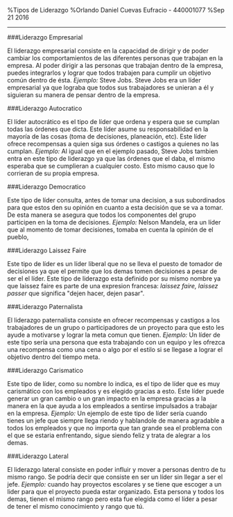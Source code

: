 %Tipos de Liderazgo
%Orlando Daniel Cuevas Eufracio - 440001077
%Sep 21 2016

- - -

###Liderazgo Empresarial

El liderazgo empresarial consiste en la capacidad de dirigir y de poder cambiar los comportamientos de las diferentes personas que trabajan en la empresa. Al poder dirigir a las personas que trabajan dentro de la empresa, puedes integrarlos y lograr que todos trabajen para cumplir un objetivo común dentro de ésta. _Ejemplo:_ Steve Jobs. Steve Jobs era un líder empresarial ya que lograba que todos sus trabajadores se unieran a él y siguieran su manera de pensar dentro de la empresa.


###Liderazgo Autocratico

El líder autocrático es el tipo de líder que ordena y espera que se cumplan todas las órdenes que dicta. Este líder asume su responsabilidad en la mayoría de las cosas (toma de decisiones, planeación, etc). Este líder ofrece recompensas a quien siga sus órdenes o castigos a quienes no las cumplan. _Ejemplo:_ Al igual que en el ejemplo pasado, Steve Jobs tambien entra en este tipo de liderazgo ya que las órdenes que el daba, el mismo esperaba que se cumplieran a cualquier costo. Esto
mismo causo que lo corrieran de su propia empresa.


###Liderazgo Democratico

Este tipo de líder consulta, antes de tomar una decision, a sus subordinados para que estos den su opinión en cuanto a esta decisión que se va a tomar. De esta manera se asegura que todos los componentes del grupo participen en la toma de decisiones. _Ejemplo:_ Nelson Mandela, era un líder que al momento de tomar decisiones, tomaba en cuenta la opinión de el pueblo,


###Liderazgo Laissez Faire

Este tipo de líder es un líder liberal que no se lleva el puesto de tomador de decisiones ya que el permite que los demas tomen decisiones a pesar de ser el el líder. Este tipo de liderazgo esta definido por su mismo nombre ya que laissez faire es parte de una expresion francesa: _laissez faire, laissez passer_ que significa "dejen hacer, dejen pasar".


###Liderazgo Paternalista

El liderazgo paternalista consiste en ofrecer recompensas y castigos a los trabajadores de un grupo o participadores de un proyecto para que esto les ayude a motivarse y lograr la meta comun que tienen. _Ejemplo:_ Un líder de este tipo sería una persona que esta trabajando con un equipo y les ofrezca una recompensa como una cena o algo por el estilo si se llegase a lograr el objetivo dentro del tiempo meta.


###Liderazgo Carismatico

Este tipo de líder, como su nombre lo indica, es el tipo de líder que es muy carismático con los empleados y es elegido gracias a esto. Este líder puede generar un gran cambio o un gran impacto en la empresa gracias a la manera en la que ayuda a los empleados a sentirse impulsados a trabajar en la empresa. _Ejemplo:_ Un ejemplo de este tipo de líder sería cuando tienes un jefe que siempre llega riendo y hablandole de manera agradable a todos los empleados y que no importa que tan grande sea
el problema con el que se estaria enfrentando, sigue siendo feliz y trata de alegrar a los demas. 


###Liderazgo Lateral

El liderazgo lateral consiste en poder influir y mover a personas dentro de tu mismo rango. Se podría decir que consiste en ser un líder sin llegar a ser el jefe. _Ejemplo:_ cuando hay proyectos escolares y se tiene que escoger a un lider para que el proyecto pueda estar organizado. Esta persona y todos los demas, tienen el mismo rango pero esta fue elegida como el líder a pesar de tener el mismo conocimiento y rango que tú.
